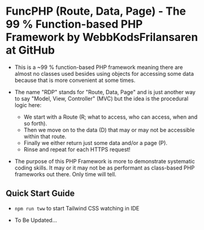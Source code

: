 # FuncPHP (Route, Data, Page) - The 99 % Function-based PHP Framework by WebbKodsFrilansaren at GitHub

- This is a ~99 % function-based PHP framework meaning there are almost no classes used besides using objects for accessing some data because that is more convenient at some times.

- The name "RDP" stands for "Route, Data, Page" and is just another way to say "Model, View, Controller" (MVC) but the idea is the procedural logic here:

  - We start with a Route (R; what to access, who can access, when and so forth).
  - Then we move on to the data (D) that may or may not be accessible within that route.
  - Finally we either return just some data and/or a page (P).
  - Rinse and repeat for each HTTPS request!

- The purpose of this PHP Framework is more to demonstrate systematic coding skills. It may or it may not be as performant as class-based PHP frameworks out there. Only time will tell.

## Quick Start Guide

- `npm run tww` to start Tailwind CSS watching in IDE

- To Be Updated...
